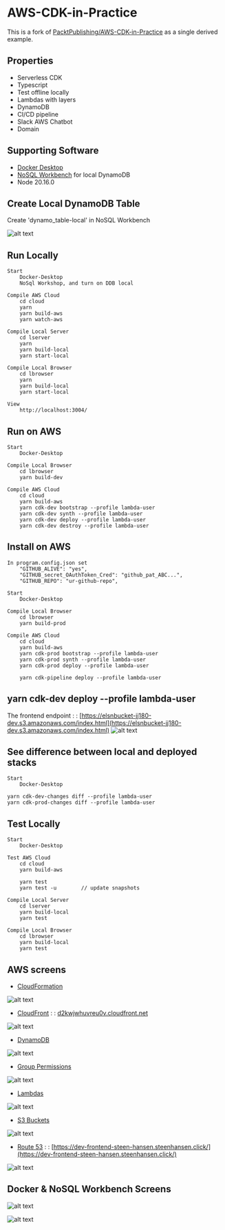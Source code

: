 
# AWS-CDK-in-Practice 

This is a fork of [PacktPublishing/AWS-CDK-in-Practice](https://github.com/PacktPublishing/AWS-CDK-in-Practice) as a single derived example.

## Properties
  - Serverless CDK
  - Typescript
  - Test offline locally
  - Lambdas with layers
  - DynamoDB
  - CI/CD pipeline
  - Slack AWS Chatbot
  - Domain

## Supporting Software
  - [Docker Desktop](https://www.docker.com/products/docker-desktop/) 
  - [NoSQL Workbench](https://docs.aws.amazon.com/amazondynamodb/latest/developerguide/workbench.settingup.html) for local DynamoDB
  - Node 20.16.0


## Create Local DynamoDB Table
 Create 'dynamo_table-local' in NoSQL Workbench
 
![alt text](the-docs/the-images/dynamo_create.png)


## Run Locally
        
    Start 
        Docker-Desktop
        NoSql Workshop, and turn on DDB local

    Compile AWS Cloud
        cd cloud
        yarn
        yarn build-aws
        yarn watch-aws

    Compile Local Server
        cd lserver
        yarn
        yarn build-local
        yarn start-local

    Compile Local Browser
        cd lbrowser
        yarn
        yarn build-local
        yarn start-local

    View 
        http://localhost:3004/







## Run on AWS
        
    Start 
        Docker-Desktop

    Compile Local Browser
        cd lbrowser
        yarn build-dev

    Compile AWS Cloud
        cd cloud
        yarn build-aws
        yarn cdk-dev bootstrap --profile lambda-user
        yarn cdk-dev synth --profile lambda-user 
        yarn cdk-dev deploy --profile lambda-user
        yarn cdk-dev destroy --profile lambda-user

## Install on AWS
        
    In program.config.json set
        "GITHUB_ALIVE": "yes",
        "GITHUB_secret_OAuthToken_Cred": "github_pat_ABC...",
        "GITHUB_REPO": "ur-github-repo",

    Start 
        Docker-Desktop

    Compile Local Browser
        cd lbrowser
        yarn build-prod

    Compile AWS Cloud
        cd cloud
        yarn build-aws
        yarn cdk-prod bootstrap --profile lambda-user
        yarn cdk-prod synth --profile lambda-user 
        yarn cdk-prod deploy --profile lambda-user

        yarn cdk-pipeline deploy --profile lambda-user





## yarn cdk-dev deploy --profile lambda-user

The frontend endpoint : : [https://elsnbucket-jj180-dev.s3.amazonaws.com/index.html](https://elsnbucket-jj180-dev.s3.amazonaws.com/index.html)
![alt text](the-docs/the-images/deploy-to-aws.png)


## See difference between local and deployed stacks
    Start 
        Docker-Desktop

    yarn cdk-dev-changes diff --profile lambda-user
    yarn cdk-prod-changes diff --profile lambda-user



## Test Locally
        
    Start 
        Docker-Desktop

    Test AWS Cloud
        cd cloud
        yarn build-aws  
        
        yarn test         
        yarn test -u        // update snapshots

    Compile Local Server
        cd lserver
        yarn build-local
        yarn test

    Compile Local Browser
        cd lbrowser
        yarn build-local
        yarn test



## AWS screens

- [CloudFormation](https://us-east-1.console.aws.amazon.com/cloudformation/home?region=us-east-1) 

![alt text](the-docs/the-images/cloud-formation.png)



- [CloudFront](https://us-east-1.console.aws.amazon.com/cloudfront/v4/home?region=us-east-1#/distributions) : : [d2kwjwhuvreu0v.cloudfront.net](https://d2kwjwhuvreu0v.cloudfront.net)


![alt text](the-docs/the-images/cloudfront.png)




- [DynamoDB](https://us-east-1.console.aws.amazon.com/dynamodbv2/home?region=us-east-1#table?name=dynamo_table-dev)

![alt text](the-docs/the-images/aws-dynamo.png)

- [Group Permissions](https://us-east-1.console.aws.amazon.com/iam/home?region=us-east-1#/users/details/lambda-user?section=permissions)

![alt text](the-docs/the-images/lambda-group.png)

- [Lambdas](https://us-east-1.console.aws.amazon.com/lambda/home?region=us-east-1#/functions)

![alt text](the-docs/the-images/lambdas.png)

- [S3 Buckets](https://us-east-1.console.aws.amazon.com/s3/home?region=us-east-1)

![alt text](the-docs/the-images/s3-buckets.png)

- [Route 53](https://us-east-1.console.aws.amazon.com/route53/v2/hostedzones?region=us-east-1) : : [https://dev-frontend-steen-hansen.steenhansen.click/](https://dev-frontend-steen-hansen.steenhansen.click/)

![alt text](the-docs/the-images/route-53.png)

## Docker & NoSQL Workbench Screens
![alt text](the-docs/the-images/docker.png)

![alt text](the-docs/the-images/nosql-workbench.png)
